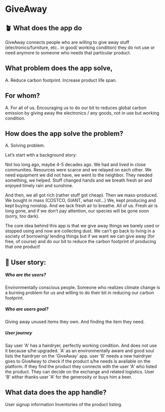 # GiveAway

## 🪴 What does the app do

GiveAway connects people who are willing to give away stuff (electronics/furniture, etc.. in good/ working condition) they do not use or need anymore to someone who needs that particular product.

## What problem does the app solve,

A. Reduce carbon footprint. Increase product life span.

## For whom?

A. For all of us. Encouraging us to do our bit to reduces global carbon emission by giving away the electronics / any goods, not in use but working condition.

## How does the app solve the problem?

A. Solving problem.

Let’s start with a background story:

Not too long ago, maybe 4-5 decades ago. We had and lived in close communities. Resources were scarce and we relayed on each other. We need equipment we did not have, we went to the neighbor. They needed something, we helped. Stuff changed hands and we breath fresh air and enjoyed timely rain and sunshine.

And then, we all got rich (rather stuff got cheap). Then we mass-produced. We bought in mass (COSTCO, GIANT, what not…) We, kept producing and kept buying nonstop. And we lack fresh air to breathe. All of us. Fresh air is long gone, and if we don’t pay attention, our species will be gone soon (sorry, too dark).

The core idea behind this app is that we give away things we barely used or stopped using and now are collecting dust. We can’t go back to living in a society of borrowing/ lending things but if we want we can give away (for free, of course) and do our bit to reduce the carbon footprint of producing that one product!

## 👥 User story:

##### Who are the users?

Environmentally conscious people. Someone who realizes climate change is a burning problem for us and willing to do their bit in reducing our carbon footprint.

##### Who are users goal?

Giving away unused items they own. And finding the item they need.

##### User journey

Say user 'A' has a hairdryer, perfectly working condition. And does not use it because s/he upgraded.
'A' as an environmentally aware and good soul lists the hairdryer on the 'GiveAway' app.
user 'B' needs a new hairdryer goes to GiveAway to check if the product s/he needs is available on the platform. If they find the product they connects with the user 'A' who listed the product.
They can decide on the exchange and related logistics.
User 'B' either thanks user 'A' for the generosity or buys him a beer.

<!-- <img src="public/images/wireframe.jpg"> -->

## What data does the app handle?

User signup information
Inventories of the product listing.

<!-- <img src="public/images/erd.png"> -->
